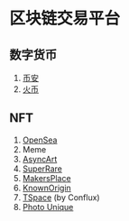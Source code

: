 # 区块链交易平台

## 数字货币

1. [币安](https://www.binance.com)
1. [火币](https://www.huobi.com)

## NFT

1. [OpenSea](https://opensea.io/)
1. Meme
1. [AsyncArt](https://async.art/zh)
1. [SuperRare](https://superrare.co/)
1. [MakersPlace](https://makersplace.com/)
1. [KnownOrigin](https://knownorigin.io/)
1. [TSpace](http://nft.tspace.io/) (by Conflux)
1. [Photo Unique](https://www.unique.photo/)
